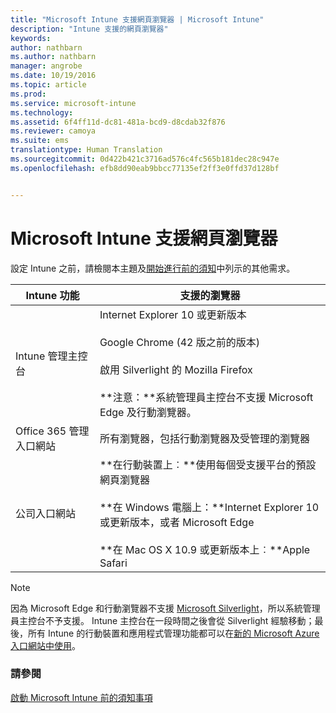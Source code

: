 ```yaml
---
title: "Microsoft Intune 支援網頁瀏覽器 | Microsoft Intune"
description: "Intune 支援的網頁瀏覽器"
keywords: 
author: nathbarn
ms.author: nathbarn
manager: angrobe
ms.date: 10/19/2016
ms.topic: article
ms.prod: 
ms.service: microsoft-intune
ms.technology: 
ms.assetid: 6f4ff11d-dc81-481a-bcd9-d8cdab32f876
ms.reviewer: camoya
ms.suite: ems
translationtype: Human Translation
ms.sourcegitcommit: 0d422b421c3716ad576c4fc565b181dec28c947e
ms.openlocfilehash: efb8dd90eab9bbcc77135ef2ff3e0ffd37d128bf


---
```


# Microsoft Intune 支援網頁瀏覽器

設定 Intune 之前，請檢閱本主題及[開始進行前的須知](what-to-know-before-you-start-microsoft-intune.md)中列示的其他需求。

|Intune 功能 |支援的瀏覽器|
|---------|---------|
|Intune 管理主控台     |  Internet Explorer 10 或更新版本<br /><br />Google Chrome (42 版之前的版本)<br /><br />啟用 Silverlight 的 Mozilla Firefox<br /><br />**注意：**系統管理員主控台不支援 Microsoft Edge 及行動瀏覽器。                      
|Office 365 管理入口網站     |所有瀏覽器，包括行動瀏覽器及受管理的瀏覽器  |
|公司入口網站     |**在行動裝置上︰**使用每個受支援平台的預設網頁瀏覽器   <br /><br />**在 Windows 電腦上：**Internet Explorer 10 或更新版本，或者 Microsoft Edge<br /><br />**在 Mac OS X 10.9 或更新版本上︰**Apple Safari    |

> [!Note]
> 因為 Microsoft Edge 和行動瀏覽器不支援 [Microsoft Silverlight](https://msdn.microsoft.com/en-us/library/cc838158(v=vs.95).aspx)，所以系統管理員主控台不予支援。 Intune 主控台在一段時間之後會從 Silverlight 經驗移動；最後，所有 Intune 的行動裝置和應用程式管理功能都可以在[新的 Microsoft Azure 入口網站中使用](https://blogs.technet.microsoft.com/enterprisemobility/2015/11/17/enhancing-managed-mobile-productivity/)。

### 請參閱
[啟動 Microsoft Intune 前的須知事項](what-to-know-before-you-start-microsoft-intune.md)



<!--HONumber=Oct16_HO4-->


